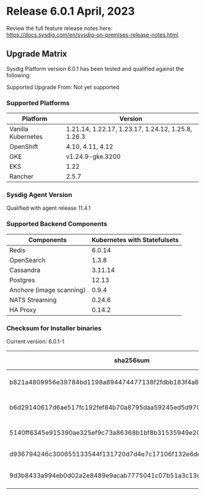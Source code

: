 Release 6.0.1 April, 2023
===

Review the full feature release notes here: https://docs.sysdig.com/en/sysdig-on-premises-release-notes.html.

Upgrade Matrix
---

Sysdig Platform version 6.0.1 has been tested and qualified against the following:

Supported Upgrade From: Not yet supported

### Supported Platforms

| **Platform** | **Version** |
|---|---|
| Vanilla Kubernetes          | 1.21.14, 1.22.17, 1.23.17, 1.24.12, 1.25.8, 1.26.3 |
| OpenShift                   | 4.10, 4.11, 4.12 |
| GKE                         | v1.24.9-gke.3200 |
| EKS                         | 1.22 |
| Rancher                     | 2.5.7 |

### Sysdig Agent Version

Qualified with agent release 11.4.1

### Supported Backend Components

| **Components** | **Kubernetes with Statefulsets** |
|---|---|
| Redis                      | 6.0.14 |
| OpenSearch                 | 1.3.8 |
| Cassandra                  | 3.11.14 |
| Postgres                   | 12.13 |
| Anchore (image scanning)   | 0.9.4 |
| NATS Streaming             | 0.24.6 |
| HA Proxy                   | 0.14.2 |


### Checksum for Installer binaries

Current version: 6.0.1-1

| **sha256sum** | **Installer binary ** |
|---|---|
| b821a4809956e39784bd1198a894474477138f2fdbb183f4a6ea90c4302e12c6 | installer-darwin-amd64 |
| b6d29140617d6ae517fc192fef84b70a8795daa59245ed5d970ae1ebe16d3415 | installer-darwin-arm64 |
| 5140ff6345e915390ae325ef9c73a86368b1bf8b31535949e209f3a1dcd6d2a2 | installer-linux-amd64 |
| d936794246c300655133544f131720d7d4e7c17106f132e6decb2b84ba790c4b | installer-linux-arm |
| 9d3b8433a994eb0d02a2e8489e9acab7775041c07b51a3c13c9728932cc6102a | installer-linux-arm64 |
